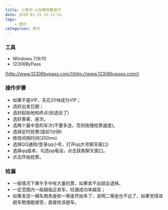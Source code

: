```yaml
---
title: 小常识-火车票抢票技巧
date: 2018-01-25 15:17:51
tags:
	- 常识
categories: 常识
---
```


### 工具

- Windows 7/8/10
- 12306ByPass

[http://www.12306bypass.com/](http://www.12306bypass.com/)

### 操作步骤

- 如果不是VIP，先花20块成为VIP；
- 选好出发日期；
- 选好起始地和终点(别选反了)
- 选好乘客、座次。
- 选两个最中意的车次(不要多选，否则拖慢抢票速度)。
- 选择定时抢票(提前1分钟)
- 修改间隔时间(200ms)
- 选择QQ通知(登录qq小号，打开qq大号聊天窗口)
- 选择qq版本，勾选qq电话，点击获取聊天窗口。
- 点击开始抢票。

<!-- more -->

### 捡漏

- 一般情况下黄牛手中有大量的票，如果卖不出就会退掉。
- 一定范围内一般越临近发车，捡漏成功率越高；
- 如果发现一辆车商务座和一等座开始多了，说明二等座也不远了，如果觉得该趟车勉强能接受，直接抢该趟车。